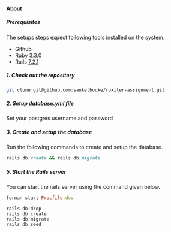 #### About

##### Prerequisites

The setups steps expect following tools installed on the system.

- Github
- Ruby [3.3.0]()
- Rails [7.2.1]()

##### 1. Check out the repository

```bash
git clone git@github.com:sanketbodke/roxiler-assignment.git
```

##### 2. Setup database.yml file

Set your postgres username and password

##### 3. Create and setup the database

Run the following commands to create and setup the database.

```ruby
rails db:create && rails db:migrate
```

##### 5. Start the Rails server

You can start the rails server using the command given below.

```ruby
forman start Procfile.dev
```


```
rails db:drop
rails db:create
rails db:migrate
rails db:seed
```
